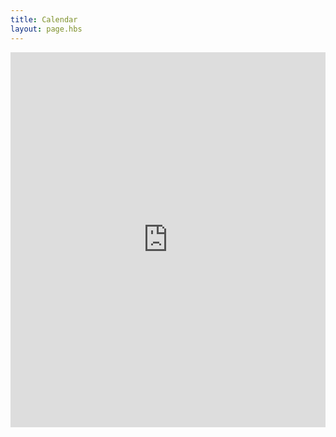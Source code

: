```yaml
---
title: Calendar
layout: page.hbs
---
```


<iframe src="https://calendar.google.com/calendar/embed?showTitle=0&amp;showPrint=0&amp;showCalendars=0&amp;height=600&amp;wkst=2&amp;bgcolor=%23FAFAFA&amp;src=bdockq395jec5fcnthlqnu7dms%40group.calendar.google.com&amp;color=%23711616&amp;ctz=America%2FLos_Angeles" style="border-width:0" width="100%" height="600" frameborder="0" scrolling="no"></iframe>

